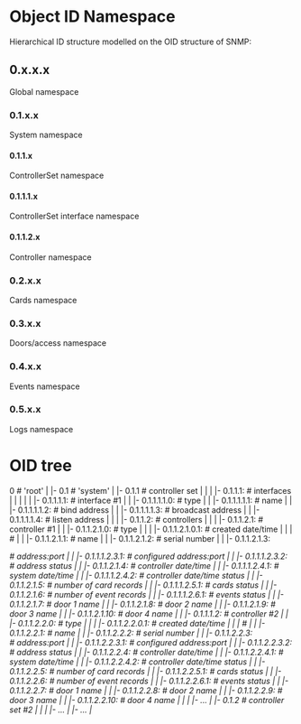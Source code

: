 # Object ID Namespace

Hierarchical ID structure modelled on the OID structure of SNMP:

## 0.x.x.x

Global namespace

### 0.1.x.x

System namespace

#### 0.1.1.x

ControllerSet namespace

#### 0.1.1.1.x

ControllerSet interface namespace

#### 0.1.1.2.x

Controller namespace

### 0.2.x.x

Cards namespace

### 0.3.x.x

Doors/access namespace

### 0.4.x.x

Events namespace

### 0.5.x.x

Logs namespace

# OID tree

0                                                                          # 'root'
|
|- 0.1                                                                      # 'system'
     |
     |- 0.1.1                                                                # controller set
     |      |
     |      |- 0.1.1.1:                                                      # interfaces
     |      |        |
     |      |        |- 0.1.1.1.1: <status>                                  # interface #1
     |      |                   |- 0.1.1.1.1.0: <type>                       #    type
     |      |                   |- 0.1.1.1.1.1: <name>                       #    name
     |      |                   |- 0.1.1.1.1.2: <bind>                       #    bind address
     |      |                   |- 0.1.1.1.1.3: <broadcast>                  #    broadcast address
     |      |                   |- 0.1.1.1.1.4: <listen>                     #    listen address
     |      |
     |      |- 0.1.1.2:                                                      # controllers
     |               |
     |               |- 0.1.1.2.1: <status>                                  # controller #1
     |               |          |- 0.1.1.2.1.0: <type>                       #    type
     |               |          |            |- 0.1.1.2.1.0.1: <created>     #    created date/time
     |               |          |                                            #
     |               |          |- 0.1.1.2.1.1:  <name>                      #    name
     |               |          |- 0.1.1.2.1.2:  <ID>                        #    serial number
     |               |          |- 0.1.1.2.1.3:  <address>                   #    address:port
     |               |                       |- 0.1.1.1.2.3.1: <configured>  #    configured address:port
     |               |                       |- 0.1.1.1.2.3.2: <status>      #    address status
     |               |          |- 0.1.1.2.1.4:  <datetime>                  #    controller date/time
     |               |                       |- 0.1.1.1.2.4.1: <now>         #    system date/time
     |               |                       |- 0.1.1.1.2.4.2: <status>      #    controller date/time status
     |               |          |- 0.1.1.2.1.5:  <cards>                     #    number of card records
     |               |                       |- 0.1.1.1.2.5.1: <status>      #    cards status
     |               |          |- 0.1.1.2.1.6:  <events>                    #    number of event records
     |               |                       |- 0.1.1.1.2.6.1: <status>      #    events status
     |               |          |- 0.1.1.2.1.7:  <door1>                     #    door 1 name
     |               |          |- 0.1.1.2.1.8:  <door2>                     #    door 2 name
     |               |          |- 0.1.1.2.1.9:  <door3>                     #    door 3 name
     |               |          |- 0.1.1.2.1.10: <door4>                     #    door 4 name
     |
     |               |- 0.1.1.1.2: <status>                                  # controller #2
     |               |          |- 0.1.1.2.2.0: <type>                       #    type
     |               |          |            |- 0.1.1.2.2.0.1: <created>     #    created date/time
     |               |          |                                            #
     |               |          |- 0.1.1.2.2.1:  <name>                      #    name
     |               |          |- 0.1.1.2.2.2:  <ID>                        #    serial number
     |               |          |- 0.1.1.2.2.3:  <address>                   #    address:port
     |               |                       |- 0.1.1.2.2.3.1: <configured>  #    configured address:port
     |               |                       |- 0.1.1.2.2.3.2: <status>      #    address status
     |               |          |- 0.1.1.2.2.4:  <datetime>                  #    controller date/time
     |               |                       |- 0.1.1.2.2.4.1: <now>         #    system date/time
     |               |                       |- 0.1.1.2.2.4.2: <status>      #    controller date/time status
     |               |          |- 0.1.1.2.2.5:  <cards>                     #    number of card records
     |               |                       |- 0.1.1.2.2.5.1: <status>      #    cards status
     |               |          |- 0.1.1.2.2.6:  <events>                    #    number of event records
     |               |                       |- 0.1.1.2.2.6.1: <status>      #    events status
     |               |          |- 0.1.1.2.2.7:  <door1>                     #    door 1 name
     |               |          |- 0.1.1.2.2.8:  <door2>                     #    door 2 name
     |               |          |- 0.1.1.2.2.9:  <door3>                     #    door 3 name
     |               |          |- 0.1.1.2.2.10: <door4>                     #    door 4 name
     |               |
     |               |- ...
     |
     |- 0.1.2                                                             # controller set #2
     |      |
     |      |- ...
     |
     |- ...
     | 





